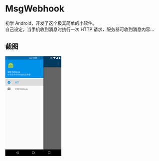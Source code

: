 # MsgWebhook
初学 Android，开发了这个极其简单的小软件。<br>
自己设定，当手机收到消息时执行一次 HTTP 请求，服务器可收到消息内容...
## 截图
<p>
<img width="180px" src="https://raw.githubusercontent.com/Zneiat/MsgWebhook/master/screenshot/pic_1.png"/>
</p>